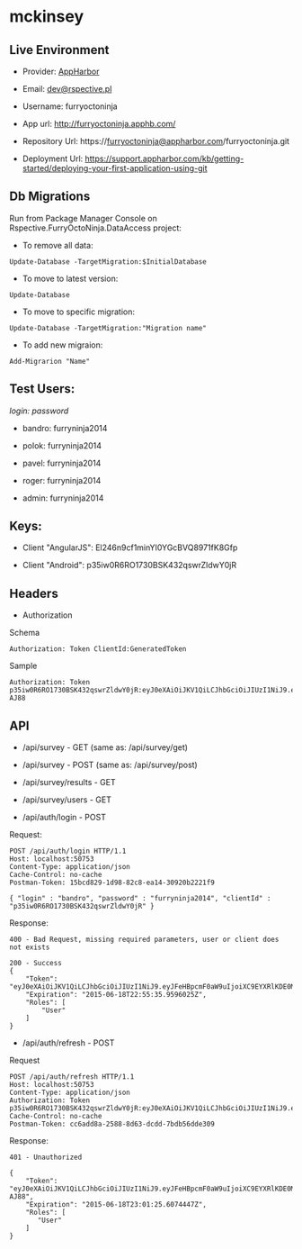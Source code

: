 # mckinsey

## Live Environment

- Provider: [AppHarbor](https://appharbor.com)

- Email: dev@rspective.pl

- Username: furryoctoninja

- App url:	http://furryoctoninja.apphb.com/

- Repository Url: https://furryoctoninja@appharbor.com/furryoctoninja.git

- Deployment Url: https://support.appharbor.com/kb/getting-started/deploying-your-first-application-using-git

## Db Migrations

Run from Package Manager Console on Rspective.FurryOctoNinja.DataAccess project:

- To remove all data:

```
Update-Database -TargetMigration:$InitialDatabase 
```

- To move to latest version:

```
Update-Database
```

- To move to specific migration:

```
Update-Database -TargetMigration:"Migration name"
```

- To add new migraion:

```
Add-Migrarion "Name"
```


## Test Users:

*login: password*

- bandro: furryninja2014

- polok: furryninja2014

- pavel: furryninja2014

- roger: furryninja2014

- admin: furryninja2014

## Keys:

- Client "AngularJS": El246n9cf1minYI0YGcBVQ8971fK8Gfp

- Client "Android": p35iw0R6RO1730BSK432qswrZldwY0jR

## Headers

- Authorization

Schema

```
Authorization: Token ClientId:GeneratedToken
```

Sample

```
Authorization: Token p35iw0R6RO1730BSK432qswrZldwY0jR:eyJ0eXAiOiJKV1QiLCJhbGciOiJIUzI1NiJ9.eyJFeHBpcmF0aW9uIjoiXC9EYXRlKDE0MzQ2Njg0ODU2MDcpXC8iLCJDbGllbnQiOiJhbmRyb2lkbW9iaWxlIiwiVXNlcklkIjoxLCJSb2xlcyI6WyJVc2VyIl19.NOfH0mZP0qqIaXNvJTHGy4jubNBMkaG5phlN1t-AJ88
```

## API

- /api/survey - GET (same as: /api/survey/get)

- /api/survey - POST (same as: /api/survey/post)

- /api/survey/results - GET

- /api/survey/users - GET

- /api/auth/login - POST

Request:

```
POST /api/auth/login HTTP/1.1
Host: localhost:50753
Content-Type: application/json
Cache-Control: no-cache
Postman-Token: 15bcd829-1d98-82c8-ea14-30920b2221f9

{ "login" : "bandro", "password" : "furryninja2014", "clientId" : "p35iw0R6RO1730BSK432qswrZldwY0jR" }
```

Response:

```
400 - Bad Request, missing required parameters, user or client does not exists
```

```
200 - Success
{
    "Token": "eyJ0eXAiOiJKV1QiLCJhbGciOiJIUzI1NiJ9.eyJFeHBpcmF0aW9uIjoiXC9EYXRlKDE0MzQ2Njg0NDA1MjQpXC8iLCJDbGllbnQiOiJhbmRyb2lkbW9iaWxlIiwiVXNlcklkIjoxLCJSb2xlcyI6WyJVc2VyIl19.lunA5forY3VlaewaguFXr3nPfNKXQfXbPClY3p7pDyY",
    "Expiration": "2015-06-18T22:55:35.9596025Z",
    "Roles": [
        "User"
    ]
}
```

- /api/auth/refresh - POST

Request

```
POST /api/auth/refresh HTTP/1.1
Host: localhost:50753
Content-Type: application/json
Authorization: Token p35iw0R6RO1730BSK432qswrZldwY0jR:eyJ0eXAiOiJKV1QiLCJhbGciOiJIUzI1NiJ9.eyJFeHBpcmF0aW9uIjoiXC9EYXRlKDE0MzQ2Njg0NDA1MjQpXC8iLCJDbGllbnQiOiJhbmRyb2lkbW9iaWxlIiwiVXNlcklkIjoxLCJSb2xlcyI6WyJVc2VyIl19.lunA5forY3VlaewaguFXr3nPfNKXQfXbPClY3p7pDyY
Cache-Control: no-cache
Postman-Token: cc6add8a-2588-8d63-dcdd-7bdb56dde309
```

Response:

```
401 - Unauthorized
```

```
{
    "Token": "eyJ0eXAiOiJKV1QiLCJhbGciOiJIUzI1NiJ9.eyJFeHBpcmF0aW9uIjoiXC9EYXRlKDE0MzQ2Njg0ODU2MDcpXC8iLCJDbGllbnQiOiJhbmRyb2lkbW9iaWxlIiwiVXNlcklkIjoxLCJSb2xlcyI6WyJVc2VyIl19.NOfH0mZP0qqIaXNvJTHGy4jubNBMkaG5phlN1t-AJ88",
    "Expiration": "2015-06-18T23:01:25.6074447Z",
    "Roles": [
       "User"
    ]
}
```